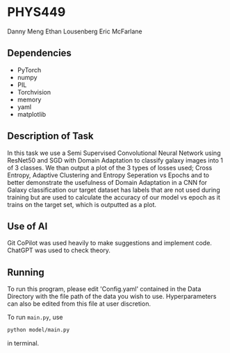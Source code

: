 # PHYS449
Danny Meng
Ethan Lousenberg
Eric McFarlane

## Dependencies
- PyTorch
- numpy
- PIL
- Torchvision
- memory
- yaml
- matplotlib

## Description of Task
In this task we use a Semi Supervised Convolutional Neural Network using ResNet50 and SGD with Domain Adaptation to classify galaxy images into 1 of 3 classes. We than output a plot of the 3 types of losses used; Cross Entropy, Adaptive Clustering and Entropy Seperation vs Epochs and to better demonstrate the usefulness of Domain Adaptation in a CNN for Galaxy classification our target dataset has labels that are not used during training but are used to calculate the accuracy of our model vs epoch as it trains on the target set, which is outputted as a plot.

## Use of AI 
Git CoPilot was used heavily to make suggestions and implement code. ChatGPT was used to check theory. 

## Running 
To run this program, please edit 'Config.yaml' contained in the Data Directory with the file path of the data you wish to use. Hyperparameters can also be edited from this file at user discretion.

To run `main.py`, use

```sh
python model/main.py
```
in terminal.
